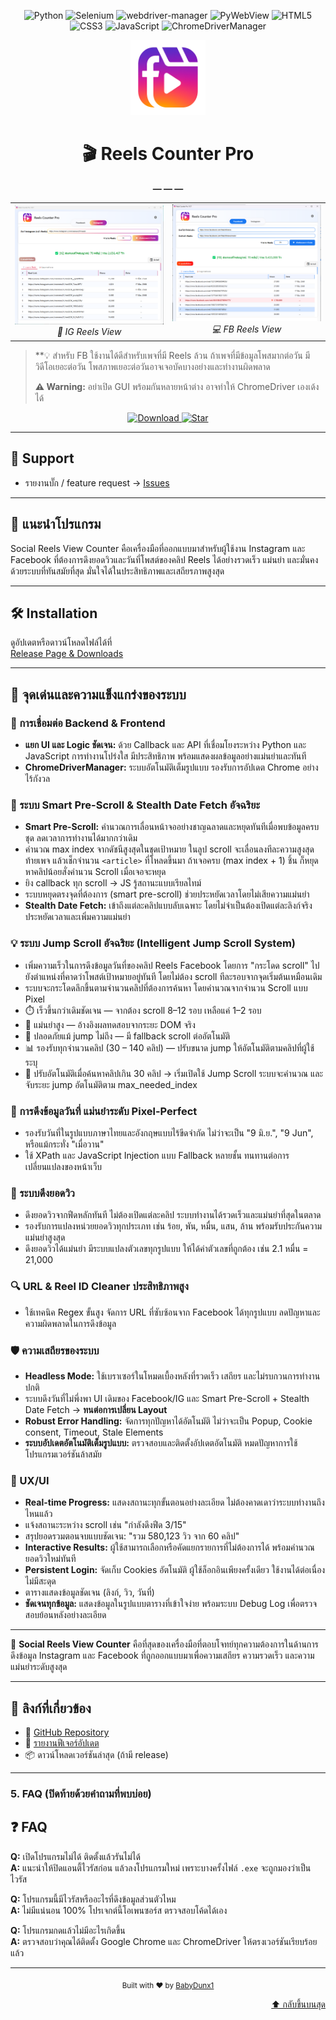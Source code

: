 <a name="top"></a>
<!-- Badges -->
<!-- Tech Stack Badges -->
<p align="center">
  <img src="https://img.shields.io/badge/Python-3.8%2B-3776AB?style=for-the-badge&logo=python&logoColor=white" alt="Python"/>
  <img src="https://img.shields.io/badge/Selenium-4.x-43B02A?style=for-the-badge&logo=selenium&logoColor=white" alt="Selenium"/>
  <img src="https://img.shields.io/badge/WebDriver–Manager-automated-blue?style=for-the-badge" alt="webdriver-manager"/>
  <img src="https://img.shields.io/badge/PyWebView-3.x-brightgreen?style=for-the-badge" alt="PyWebView"/>
  <img src="https://img.shields.io/badge/HTML5-E34F26?style=for-the-badge&logo=html5&logoColor=white" alt="HTML5"/>
  <img src="https://img.shields.io/badge/CSS3-1572B6?style=for-the-badge&logo=css3&logoColor=white" alt="CSS3"/>
  <img src="https://img.shields.io/badge/JavaScript-F7DF1E?style=for-the-badge&logo=javascript&logoColor=black" alt="JavaScript"/>
  <img src="https://img.shields.io/badge/ChromeDriverManager-chrome-blue?style=for-the-badge&logo=googlechrome&logoColor=white" alt="ChromeDriverManager"/>
</p>



<div align="center">

  <!-- Logo -->
  <img
    src="https://raw.githubusercontent.com/Babydunx1/reels-counter-update/main/Reels_Counter_Pro_LOGO_transparent.png"
    alt="Reels Counter Pro Logo"
    width="120" />

  <!-- Title -->
  <h1>🎬 Reels Counter Pro</h1>

  <!-- Divider -->
  **— — —**

  <!-- Screenshot comparison table -->
  <table>
    <tr>
      <td align="center">
        <img
          src="https://raw.githubusercontent.com/Babydunx1/reels-counter-update/main/โปรแกรม%201.png"
          alt="IG Reels Screenshot"
          width="280" /><br>
        <em>📱 IG Reels View</em>
      </td>
      <td align="center">
        <img
          src="https://raw.githubusercontent.com/Babydunx1/reels-counter-update/main/โปรแกรม%202.png"
          alt="FB Reels Screenshot"
          width="280" /><br>
        <em>💻 FB Reels View</em>
      </td>
    </tr>
  </table>

</div>

> **💡 สำหรับ FB ใช้งานได้ดีสำหรับเพจที่มี Reels ล้วน ถ้าเพจที่มีข้อมูลโพสมากต่อวัน มีวิดีโอเยอะต่อวัน โพสภาพเยอะต่อวันอาจเจอบัคบางอย่างและทำงานผิดพลาด
>
> **⚠️ Warning:** อย่าเปิด GUI พร้อมกันหลายหน้าต่าง อาจทำให้ ChromeDriver เองเด้งได้
<p align="center">
  <a href="https://github.com/Babydunx1/reels-counter-update/releases">
    <img src="https://img.shields.io/badge/Download–Latest-blue?style=for-the-badge&logo=github" alt="Download"/>
  </a>
  <a href="https://github.com/Babydunx1/reels-counter-update/stargazers">
    <img src="https://img.shields.io/badge/⭐️–Star–on–GitHub-ff69b4?style=for-the-badge&logo=github" alt="Star"/>
  </a>
</p>


---

## 💬 Support

- รายงานบั๊ก / feature request → [Issues](https://github.com/Babydunx1/reels-counter-update/issues)  

---

## 📌 แนะนำโปรแกรม

Social Reels View Counter คือเครื่องมือที่ออกแบบมาสำหรับผู้ใช้งาน Instagram และ Facebook ที่ต้องการดึงยอดวิวและวันที่โพสต์ของคลิป Reels ได้อย่างรวดเร็ว แม่นยำ และมั่นคง ด้วยระบบที่ทันสมัยที่สุด มั่นใจได้ในประสิทธิภาพและเสถียรภาพสูงสุด

---

## 🛠️ Installation

ดูอัปเดตหรือดาวน์โหลดไฟล์ได้ที่  
[Release Page & Downloads](https://github.com/Babydunx1/reels-counter-update/releases)

---

## 🚀 จุดเด่นและความแข็งแกร่งของระบบ

### 🔗 การเชื่อมต่อ Backend & Frontend 

* **แยก UI และ Logic ชัดเจน:** ด้วย Callback และ API ที่เชื่อมโยงระหว่าง Python และ JavaScript การทำงานโปร่งใส มีประสิทธิภาพ พร้อมแสดงผลข้อมูลอย่างแม่นยำและทันที  
* **ChromeDriverManager:** ระบบอัตโนมัติเต็มรูปแบบ รองรับการอัปเดต Chrome อย่างไร้กังวล

### 🧠 ระบบ Smart Pre-Scroll & Stealth Date Fetch อัจฉริยะ

* **Smart Pre-Scroll:** คำนวณการเลื่อนหน้าจออย่างชาญฉลาดและหยุดทันทีเมื่อพบข้อมูลครบชุด ลดเวลาการทำงานได้มากกว่าเดิม  
* คำนวณ max index จากดัชนีสูงสุดในชุดเป้าหมาย ในลูป scroll จะเลื่อนลงทีละความสูงสุดท้ายเพจ แล้วเช็กจำนวน `<article>` ที่โหลดขึ้นมา ถ้าเจอครบ (max index + 1) ชิ้น ก็หยุด หาคลิปน้อยสั่งคำนวน Scroll เมื่อเจอจะหยุด  
* ยิง callback ทุก scroll → JS รู้สถานะแบบเรียลไทม์  
* ระบบหยุดตรงจุดที่ต้องการ (smart pre-scroll) ช่วยประหยัดเวลาโดยไม่เสียความแม่นยำ   
* **Stealth Date Fetch:** เข้าถึงแต่ละคลิปแบบลับเฉพาะ โดยไม่จำเป็นต้องเปิดแต่ละลิงก์จริง ประหยัดเวลาและเพิ่มความแม่นยำ

### 💡 ระบบ Jump Scroll อัจฉริยะ (Intelligent Jump Scroll System)

* เพิ่มความเร็วในการดึงข้อมูลวันที่ของคลิป Reels Facebook โดยการ "กระโดด scroll" ไปยังตำแหน่งที่คาดว่าโพสต์เป้าหมายอยู่ทันที โดยไม่ต้อง scroll ทีละรอบจากจุดเริ่มต้นเหมือนเดิม  
* ระบบจะกระโดดลึกขึ้นตามจำนวนคลิปที่ต้องการค้นหา โดยคำนวณจากจำนวน Scroll แบบ Pixel  
* ⏱️ เร็วขึ้นกว่าเดิมชัดเจน — จากต้อง scroll 8–12 รอบ เหลือแค่ 1–2 รอบ  
* 🎯 แม่นยำสูง — อ้างอิงผลทดสอบจากระยะ DOM จริง  
* 🧷 ปลอดภัยแม้ jump ไม่ถึง — มี fallback scroll ต่ออัตโนมัติ  
* 📊 รองรับทุกจำนวนคลิป (30 – 140 คลิป) — ปรับขนาด jump ให้อัตโนมัติตามคลิปที่ผู้ใช้ระบุ  
* 🔁 ปรับอัตโนมัติเมื่อค้นหาคลิปเกิน 30 คลิป → เริ่มเปิดใช้ Jump Scroll ระบบจะคำนวณ และจับระยะ jump อัตโนมัติตาม max_needed_index

### 📅 การดึงข้อมูลวันที่ **แม่นยำระดับ Pixel-Perfect**

* รองรับวันที่ในรูปแบบภาษาไทยและอังกฤษแบบไร้ขีดจำกัด ไม่ว่าจะเป็น "9 มิ.ย.", "9 Jun", หรือแม้กระทั่ง "เมื่อวาน"  
* ใช้ XPath และ JavaScript Injection แบบ Fallback หลายชั้น ทนทานต่อการเปลี่ยนแปลงของหน้าเว็บ

### 🎯 ระบบดึงยอดวิว

* ดึงยอดวิวจากฟีดหลักทันที ไม่ต้องเปิดแต่ละคลิป ระบบทำงานได้รวดเร็วและแม่นยำที่สุดในตลาด  
* รองรับการแปลงหน่วยยอดวิวทุกประเภท เช่น ร้อย, พัน, หมื่น, แสน, ล้าน พร้อมรับประกันความแม่นยำสูงสุด  
* ดึงยอดวิวได้แม่นยำ มีระบบแปลงตัวเลขทุกรูปแบบ ให้ได้ค่าตัวเลขที่ถูกต้อง เช่น 2.1 หมื่น = 21,000

### 🔍 URL & Reel ID Cleaner ประสิทธิภาพสูง

* ใช้เทคนิค Regex ขั้นสูง จัดการ URL ที่ซับซ้อนจาก Facebook ได้ทุกรูปแบบ ลดปัญหาและความผิดพลาดในการดึงข้อมูล

### 🛡️ **ความเสถียรของระบบ**

* **Headless Mode:** ใช้เบราเซอร์ในโหมดเบื้องหลังที่รวดเร็ว เสถียร และไม่รบกวนการทำงานปกติ  
* ระบบดึงวันที่ไม่พึ่งพา UI เดิมของ Facebook/IG และ Smart Pre-Scroll + Stealth Date Fetch → **ทนต่อการเปลี่ยน Layout**  
* **Robust Error Handling:** จัดการทุกปัญหาได้อัตโนมัติ ไม่ว่าจะเป็น Popup, Cookie consent, Timeout, Stale Elements  
* **ระบบอัปเดตอัตโนมัติเต็มรูปแบบ:** ตรวจสอบและติดตั้งอัปเดตอัตโนมัติ หมดปัญหาการใช้โปรแกรมเวอร์ชันล้าสมัย

### 🎨 UX/UI 

* **Real-time Progress:** แสดงสถานะทุกขั้นตอนอย่างละเอียด ไม่ต้องคาดเดาว่าระบบทำงานถึงไหนแล้ว  
* แจ้งสถานะระหว่าง scroll เช่น "กำลังดึงฟีด 3/15"  
* สรุปยอดรวมตอนจบแบบชัดเจน: "รวม 580,123 วิว จาก 60 คลิป"  
* **Interactive Results:** ผู้ใช้สามารถเลือกหรือคัดแยกรายการที่ไม่ต้องการได้ พร้อมคำนวณยอดวิวใหม่ทันที  
* **Persistent Login:** จัดเก็บ Cookies อัตโนมัติ ผู้ใช้ล็อกอินเพียงครั้งเดียว ใช้งานได้ต่อเนื่องไม่มีสะดุด  
* ตารางแสดงข้อมูลชัดเจน (ลิงก์, วิว, วันที่)  
* **ชัดเจนทุกข้อมูล:** แสดงข้อมูลในรูปแบบตารางที่เข้าใจง่าย พร้อมระบบ Debug Log เพื่อตรวจสอบย้อนหลังอย่างละเอียด

---

🚩 **Social Reels View Counter** คือที่สุดของเครื่องมือที่ตอบโจทย์ทุกความต้องการในด้านการดึงข้อมูล Instagram และ Facebook ที่ถูกออกแบบมาเพื่อความเสถียร ความรวดเร็ว และความแม่นยำระดับสูงสุด

---


## 🔗 ลิงก์ที่เกี่ยวข้อง

- 🔧 [GitHub Repository](https://github.com/Babydunx1/reels-counter-update)
- 📝 [รายงานฟีเจอร์อัปเดต](https://github.com/Babydunx1/reels-counter-update/releases)
- 📦 ดาวน์โหลดเวอร์ชันล่าสุด (ถ้ามี release)

---
### 5. FAQ (ปิดท้ายด้วยคำถามที่พบบ่อย)

## ❓ FAQ

**Q:** เปิดโปรแกรมไม่ได้ ติดตั้งแล้วรันไม่ได้  
**A:** แนะนำให้ปิดแอนตี้ไวรัสก่อน แล้วลงโปรแกรมใหม่ เพราะบางครั้งไฟล์ `.exe` จะถูกมองว่าเป็นไวรัส  

**Q:** โปรแกรมนี้มีไวรัสหรืออะไรที่ดึงข้อมูลส่วนตัวไหม  
**A:** ไม่มีแน่นอน 100% โปรเจกต์นี้โอเพนซอร์ส ตรวจสอบโค้ดได้เอง  

**Q:** โปรแกรมกดแล้วไม่มีอะไรเกิดขึ้น  
**A:** ตรวจสอบว่าคุณได้ติดตั้ง Google Chrome และ ChromeDriver ให้ตรงเวอร์ชันเรียบร้อยแล้ว  

---

<p align="center">
  <sub>Built with ❤️ by <a href="https://github.com/Babydunx1">BabyDunx1</a></sub>
</p>

<p align="right">
  <a href="#top">⬆️ กลับขึ้นบนสุด</a>
</p>



